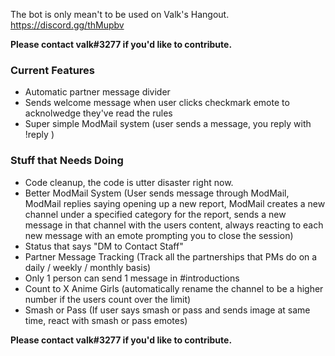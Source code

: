 The bot is only mean't to be used on Valk's Hangout. https://discord.gg/thMupbv

**Please contact valk#3277 if you'd like to contribute.**

### Current Features
- Automatic partner message divider
- Sends welcome message when user clicks checkmark emote to acknolwedge they've read the rules
- Super simple ModMail system (user sends a message, you reply with !reply <id>)

### Stuff that Needs Doing
- Code cleanup, the code is utter disaster right now.
- Better ModMail System (User sends message through ModMail, ModMail replies saying opening up a new report, ModMail creates a new channel under a specified category for the report, sends a new message in that channel with the users content, always reacting to each new message with an emote prompting you to close the session)
- Status that says "DM to Contact Staff"
- Partner Message Tracking (Track all the partnerships that PMs do on a daily / weekly / monthly basis)
- Only 1 person can send 1 message in #introductions
- Count to X Anime Girls (automatically rename the channel to be a higher number if the users count over the limit)
- Smash or Pass (If user says smash or pass and sends image at same time, react with smash or pass emotes)

**Please contact valk#3277 if you'd like to contribute.**
